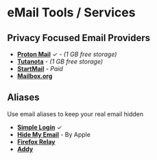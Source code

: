 # eMail Tools / Services

## Privacy Focused Email Providers

- [**Proton Mail**](https://proton.me/mail) ✓ - *(1 GB free storage)*
- [**Tutanota**](https://tutanota.com) - *(1 GB free storage)*
- [**StartMail**](https://startmail.com) - *Paid*
- [**Mailbox.org**](https://mailbox.org)

## Aliases

Use email aliases to keep your real email hidden

- [**Simple Login**](https://simplelogin.io) ✓
- [**Hide My Email**](https://support.apple.com/en-ca/HT210425) - By Apple
- [**Firefox Relay**](https://relay.firefox.com)
- [**Addy**](https://addy.io)
